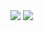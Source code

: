 


<img src="https://www.eman.cz/wp-content/uploads/2019/10/header_swift_ui.jpg">

<img src="https://miro.medium.com/max/1200/1*ooI0KwILz0Yo2cXUaW9gog.png">
